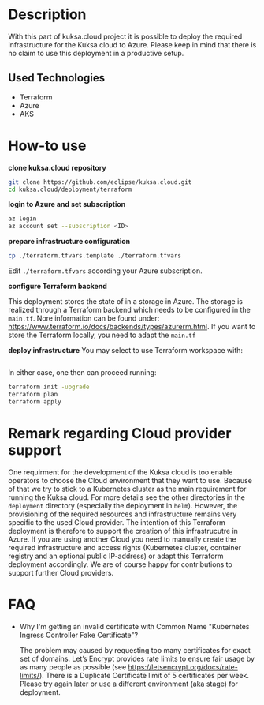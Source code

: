 # Description

With this part of kuksa.cloud project it is possible to deploy the required infrastructure for the Kuksa cloud to Azure. Please keep in mind that there is no claim to use this deployment
in a productive setup. 

## Used Technologies  
- Terraform
- Azure
- AKS

# How-to use

**clone kuksa.cloud repository**
```sh
git clone https://github.com/eclipse/kuksa.cloud.git
cd kuksa.cloud/deployment/terraform
```

**login to Azure and set subscription**
```sh
az login
az account set --subscription <ID>
```

**prepare infrastructure configuration**
```sh
cp ./terraform.tfvars.template ./terraform.tfvars
```
Edit ```./terraform.tfvars``` according your Azure subscription.   

**configure Terraform backend**

This deployment stores the state of in a storage in Azure. The storage is realized through a Terraform backend which needs to be configured in the `main.tf`. Nore information can be found under: https://www.terraform.io/docs/backends/types/azurerm.html. If you want to store the Terraform locally, you need to adapt the `main.tf`

**deploy infrastructure**
You may select to use Terraform workspace with: 
```terraform workspace select <dev, stage or prod>
```
In either case, one then can proceed running:
```sh
terraform init -upgrade
terraform plan
terraform apply
```

# Remark regarding Cloud provider support
One requirment for the development of the Kuksa cloud is too enable operators to choose the Cloud environment that they want to use. Because of that we try to stick to a Kubernetes cluster as the main requirement for running the Kuksa cloud. For more details see the other directories in the `deployment` directory (especially the deployment in `helm`). However, the provisioning of the required resources and infrastructure remains very specific to the used Cloud provider. The intention of this Terraform deployment is therefore to support the creation of this infrastrucutre in Azure. If you are using another Cloud you need to manually create the required infrastructure and access rights (Kubernetes cluster, container registry and an optional public IP-address) or adapt this Terraform deployment accordingly. We are of course happy for contributions to support further Cloud providers.

# FAQ

- Why I'm getting an invalid certificate with Common Name "Kubernetes Ingress Controller Fake Certificate"?

    The problem may caused by requesting too many certificates for exact set of domains. Let’s Encrypt provides rate 
    limits to ensure fair usage by as many people as possible (see https://letsencrypt.org/docs/rate-limits/). There is 
    a Duplicate Certificate limit of 5 certificates per week. Please try again later or use a different environment (aka 
    stage) for deployment.

